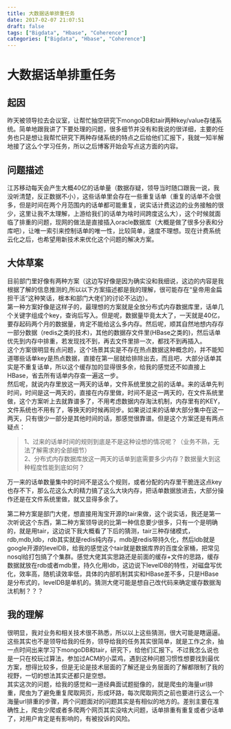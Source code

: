 ```yaml
---
title: 大数据话单排重任务
date: 2017-02-07 21:07:51
draft: false
tags: ["Bigdata", "Hbase", "Coherence"]
categories: ["Bigdata", "Hbase", "Coherence"]
---
```

# 大数据话单排重任务
## 起因
昨天被领导拉去会议室，让帮忙抽空研究下mongoDB和tair两种key/value存储系统。简单地跟我讲了下要处理的问题，很多细节并没有和我说的很详细，主要的任务也只是想让我帮忙研究下两种存储系统的特点之后给他们汇报下，我就一知半解地接了这么个学习任务，所以之后博客开始会写点这方面的内容。
## 问题描述
江苏移动每天会产生大概40亿的话单量（数据存疑，领导当时随口跟我一说，我没听清楚，反正数据不小），这些话单里会存在一些重复话单（重复的话单不会很多，但是时间在两个月范围内的话单都可能重复，说实话计费这边的业务接触的很少，这里让我不太理解，上游给我们的话单为啥时间跨度这么大），这个时候就面临了排重的问题，现网的做法是直接插入oracle数据库（大概是做了很多分表和分库吧），让唯一索引来控制话单的唯一性，比较简单，速度不理想。现在计费系统云化之后，也希望用新技术来优化这个问题的解决方案。

<!--more-->

## 大体草案
目前部门里好像有两种方案（这边写好像是因为确实没和我细说，这边的内容是我根据了解的信息推测的,所以以下方案描述都是我的理解，很可能存在“皇帝用金扁担干活”这种笑话，根本和部门大佬们的讨论不沾边）。  
第一种方案好像是这样子的，最理想的方案就是全放分布式内存数据库里，话单几个关键字组成个key，查询后写入。但是呢，数据量毕竟太大了，一天就是40亿，要存起码两个月的数据量，肯定不能给这么多内存。然后呢，顺其自然地想内存存一部分数据（redis之类的技术)，其他的数据存文件里(HBase之类的)，然后话单优先到内存中排重，若发现找不到，再去文件里排一次，都找不到再插入。  
这个方案很明显有点问题，这个场景其实是不存在热点数据这种概念的，并不能知道哪些话单key是热点数据，直接在第一层就给排除出去，而且吧，大部分话单其实是不重复话单，所以这个缓存加的显得很多余，给我的感觉还不如直接上HBase，省去所有话单内存查一遍这一步。  
然后呢，就说内存里放这一两天的话单，文件系统里放之前的话单。来的话单先判时间，时间是这一两天的，直接在内存里做，时间不是这一两天的，在文件系统里做，这个方案听上去就靠谱多了，不用考虑数据内存淘汰机制，内存里有的KEY，文件系统也不用有了，等换天的时候再同步。如果说过来的话单大部分集中在这一两天，只有很少一部分是其他时间的话，那感觉很靠谱。但是这个方案还是有两点疑点：  
>1、过来的话单时间的规则到底是不是这种设想的情况呢？（业务不熟，无法了解需求的全部细节）  
>2、分布式内存数据库放这一两天的话单到底需要多少内存？数据量大到这种程度性能到底如何？

万一来的话单数量集中的时间不是这么个规则，或者分配的内存里干脆连这点key也存不下，那么花这么大的精力搞了这么大块内存，把话单数据放进去，大部分操作还是在文件系统里做，就又显得多余了。

第二种方案是部门大佬，想直接用淘宝开源的tair来做，这个说实话，我还是第一次听说这个东西，第二种方案领导说的比第一种信息要少很多，只有一个是明确的，就是用tair，这边说下我大概看了下后的猜测，tair三种存储模式，rdb,mdb,ldb，rdb其实就是redis纯内存，mdb是redis带持久化，然后ldb就是google开源的levelDB，给我的感觉这个tair就是数据库界的百度全家桶，把常见nosql给打包搞了个集群。感觉大佬其实思路还是前面的缓存+文件的思路，缓存数据就放在rdb或者mdb里，持久化用ldb，这边说下levelDB的特性，对磁盘写优化，效率高，随机读效率低，具体的内部机制其实和HBase差不多，只是HBase是分布式的，levelDB是单机的。猜测大佬可能是想自己改代码来确定缓存数据淘汰机制？？？

## 我的理解
很明显，我对业务和相关技术很不熟悉，所以以上这些猜测，很大可能是瞎逼逼。这些其实也不是领导给我的任务，领导给我的任务其实很简单，就是工作之余，抽一点时间出来学习下mongoDB和tair，研究下，给他们汇报下。不过我怎么说也是一只在校玩过算法，参加过ACM的小菜鸡，遇到这种问题习惯性想要找到最优方案，想得比较多，但是无论是技术层面的了解还是业务层面的了解都限制了我的视野，一切的想法其实还都只是空想。  
其实这次的问题，给我的感觉和一道经典面试题挺像的，就是爬虫的海量url排重，爬虫为了避免重复爬取网页，形成环路，每次爬取网页之前也要进行这么一个海量url排重的步骤，两个问题面对的问题其实是有相似的地方的。差别主要在准确性上，爬虫少爬或者多爬两个网页其实没啥大问题，话单排重有重复或者少话单了，对用户肯定是有影响的，有被投诉的风险。
